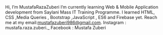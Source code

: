 Hi, I’m MustafaRazaZuberi
I’m currently learning Web & Mobile Application development from Saylani Mass IT Training Programme.
I learned HTML, CSS ,Media Queries , Bootstrap ,JavaScript , ES6 and Firebase yet.
Reach me at 
my email:mustafazuberi986@gmail.com.
Instagram : mustafa.raza.zuberi._
Facebook : Mustafa Zuberi
